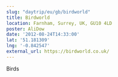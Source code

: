 ```yaml
---
slug: "daytrip/eu/gb/birdworld"
title: Birdworld
location: Farnham, Surrey, UK, GU10 4LD
poster: AliDow
date: '2012-08-24T14:33:00'
lat: '51.181309'
lng: '-0.842547'
external_url: https://birdworld.co.uk/
---
```


Birds
